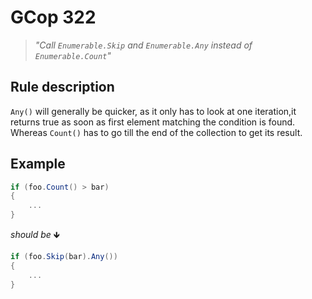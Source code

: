 ﻿# GCop 322

> *"Call `Enumerable.Skip` and `Enumerable.Any` instead of `Enumerable.Count`"*

## Rule description

`Any()` will generally be quicker, as it only has to look at one iteration,it returns true as soon as first element matching the condition is found. Whereas `Count()` has to go till the end of the collection to get its result.

## Example

```csharp
if (foo.Count() > bar)
{
    ...
}
```

*should be* 🡻

```csharp
if (foo.Skip(bar).Any())
{
    ...
}
```

